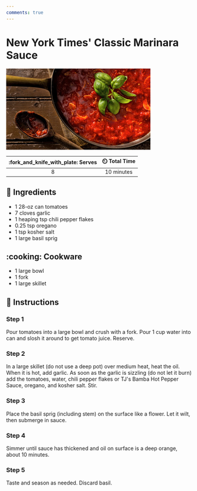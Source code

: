 ```yaml
---
comments: true
---
```

# New York Times' Classic Marinara Sauce

![New York Times' Classic Marinara Sauce](../assets/images/new-york-times'-classic-marinara-sauce.jpg)

| :fork_and_knife_with_plate: Serves | :timer_clock: Total Time |
|:----------------------------------:|:-----------------------: |
| 8 | 10 minutes |

## :salt: Ingredients

- 1 28-oz can tomatoes
- 7 cloves garlic
- 1 heaping tsp chili pepper flakes
- 0.25 tsp oregano
- 1 tsp kosher salt
- 1 large basil sprig

## :cooking: Cookware

- 1 large bowl
- 1 fork
- 1 large skillet

## :pencil: Instructions

### Step 1

Pour tomatoes into a large bowl and crush with a fork. Pour 1 cup water into can and slosh it around to get tomato
juice. Reserve.

### Step 2

In a large skillet (do not use a deep pot) over medium heat, heat the oil. When it is hot, add garlic. As soon as the
garlic is sizzling (do not let it burn) add the tomatoes, water, chili pepper flakes or TJ's Bamba Hot Pepper Sauce,
oregano, and kosher salt. Stir.

### Step 3

Place the basil sprig (including stem) on the surface like a flower. Let it wilt, then submerge in sauce.

### Step 4

Simmer until sauce has thickened and oil on surface is a deep orange, about 10 minutes.

### Step 5

Taste and season as needed. Discard basil.

